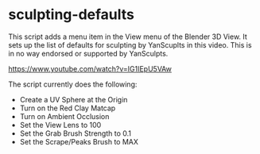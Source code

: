 # sculpting-defaults

This script adds a menu item in the View menu of the Blender 3D View. It sets up the list of defaults for sculpting by YanScuplts in this video. This is in no way endorsed or supported by YanSculpts.

https://www.youtube.com/watch?v=IG1IEpU5VAw

The script currently does the following:
* Create a UV Sphere at the Origin
* Turn on the Red Clay Matcap
* Turn on Ambient Occlusion
* Set the View Lens to 100
* Set the Grab Brush Strength to 0.1
* Set the Scrape/Peaks Brush to MAX
